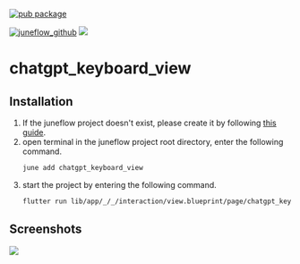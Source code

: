 [![pub package](https://img.shields.io/pub/v/chatgpt_keyboard_view.svg)](https://pub.dartlang.org/packages/chatgpt_keyboard_view)

[![juneflow_github](https://img.shields.io/badge/Juneflow-GitHub-181717?style=for-the-badge&logo=github)](https://github.com/melodysdreamj/juneflow)
[![](https://img.shields.io/badge/View-Hub-007bff?style=for-the-badge&logo=flutter)](https://view.juneflow.org/)

# chatgpt_keyboard_view

##  Installation
1. If the juneflow project doesn't exist, please create it by following [this guide](https://doc.juneflow.org/).
2. open terminal in the juneflow project root directory, enter the following command.
    ```bash
    june add chatgpt_keyboard_view
    ```
3. start the project by entering the following command.
    ```bash
    flutter run lib/app/_/_/interaction/view.blueprint/page/chatgpt_keyboard_view/_/view.dart -d chrome
    ```

## Screenshots
![](https://github.com/juneview-songdo/chatgpt_keyboard_view/assets/21379657/0e9a075d-8adc-4ab1-9d2d-adf7f4209c45)

